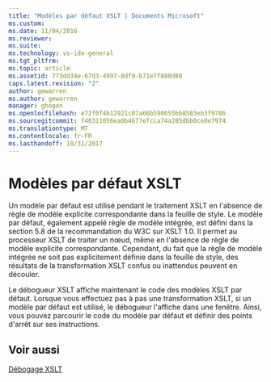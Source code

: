 ```yaml
---
title: "Modèles par défaut XSLT | Documents Microsoft"
ms.custom: 
ms.date: 11/04/2016
ms.reviewer: 
ms.suite: 
ms.technology: vs-ide-general
ms.tgt_pltfrm: 
ms.topic: article
ms.assetid: 773dd34e-67d3-4997-8df9-b71e7f880d88
caps.latest.revision: "2"
author: gewarren
ms.author: gewarren
manager: ghogen
ms.openlocfilehash: e72f0f4b12921c07a66b590655bb8583eb3f9786
ms.sourcegitcommit: f40311056ea0b4677efcca74a285dbb0ce0e7974
ms.translationtype: MT
ms.contentlocale: fr-FR
ms.lasthandoff: 10/31/2017
---
```

# <a name="xslt-default-templates"></a>Modèles par défaut XSLT
Un modèle par défaut est utilisé pendant le traitement XSLT en l'absence de règle de modèle explicite correspondante dans la feuille de style. Le modèle par défaut, également appelé règle de modèle intégrée, est défini dans la section 5.8 de la recommandation du W3C sur XSLT 1.0. Il permet au processeur XSLT de traiter un nœud, même en l'absence de règle de modèle explicite correspondante. Cependant, du fait que la règle de modèle intégrée ne soit pas explicitement définie dans la feuille de style, des résultats de la transformation XSLT confus ou inattendus peuvent en découler.  
  
 Le débogueur XSLT affiche maintenant le code des modèles XSLT par défaut. Lorsque vous effectuez pas à pas une transformation XSLT, si un modèle par défaut est utilisé, le débogueur l'affiche dans une fenêtre. Ainsi, vous pouvez parcourir le code du modèle par défaut et définir des points d'arrêt sur ses instructions.  
  
## <a name="see-also"></a>Voir aussi  
 [Débogage XSLT](../xml-tools/debugging-xslt.md)